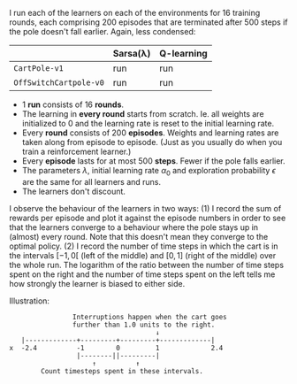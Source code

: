 I run each of the learners on each of the environments for 16 training rounds,
each comprising 200 episodes that are terminated after 500 steps if the pole
doesn't fall earlier. Again, less condensed:

|                      |Sarsa(λ)|Q-learning|
|----------------------|--------|----------|
|`CartPole-v1`         |run     |run       |
|`OffSwitchCartpole-v0`|run     |run       |

 * 1 **run** consists of 16 **rounds**.
 * The learning in **every round** starts from scratch. Ie. all weights are
   initialized to 0 and the learning rate is reset to the initial learning rate.
 * Every **round** consists of 200 **episodes**. Weights and learning rates are
   taken along from episode to episode. (Just as you usually do when you train
   a reinforcement learner.)
 * Every **episode** lasts for at most 500 **steps**. Fewer if the pole falls
   earlier.
 * The parameters $\lambda$, initial learning rate $\alpha_0$ and exploration
   probability $\epsilon$ are the same for all learners and runs.
 * The learners don't discount.

I observe the behaviour of the learners in two ways: (1) I record the sum of
rewards per episode and plot it against the episode numbers in order to see that
the learners converge to a behaviour where the pole stays up in (almost) every
round. Note that this doesn't mean they converge to the optimal policy. (2) I
record the number of time steps in which the cart is in the intervals $\left[-1,
0\right[$ (left of the middle) and $\left[0, 1\right]$ (right of the middle)
over the whole run. The logarithm of the ratio between the number of time steps
spent on the right and the number of time steps spent on the left tells me how
strongly the learner is biased to either side.

Illustration:

```
                Interruptions happen when the cart goes
                further than 1.0 units to the right.
                                     ↓
   |-------------+---------+---------+-------------|
x  -2.4          -1        0         1             2.4
                 |--------||---------|
                     ↑          ↑
        Count timesteps spent in these intervals.
```
